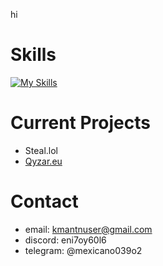 hi

# Skills
[![My Skills](https://skillicons.dev/icons?i=js,html,css,postgres,unity,sqlite,php,p5js,nodejs,nginx,linux,dotnet,discordjs,mongodb,py)](https://skillicons.dev)
# Current Projects
- Steal.lol
- [Qyzar.eu](https://qyzar.eu)
# Contact
- email: kmantnuser@gmail.com
- discord: eni7oy60l6
- telegram: @mexicano039o2
